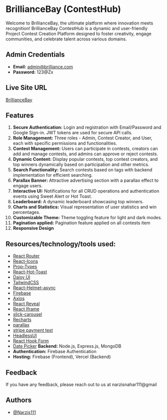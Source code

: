 # BrillianceBay (ContestHub)

Welcome to BrillianceBay, the ultimate platform where innovation meets recognition! BrillianceBay ContestHub is a dynamic and user-friendly Project Contest Creation Platform designed to foster creativity, engage communities, and celebrate talent across various domains.

## Admin Credentials

- **Email:** admin@brilliance.com
- **Password:** 123@Zx

## Live Site URL

[BrillianceBay](https://final-project-client-d376e.web.app/)

## Features

1. **Secure Authentication:** Login and registration with Email/Password and Google Sign-in. JWT tokens are used for secure API calls.
2. **Role Management:** Three roles - Admin, Contest Creator, and User, each with specific permissions and functionalities.
3. **Contest Management:** Users can participate in contests, creators can add and manage contests, and admins can approve or reject contests.
4. **Dynamic Content:** Display popular contests, top contest creators, and top winners dynamically based on participation and other metrics.
5. **Search Functionality:** Search contests based on tags with backend implementation for efficient searching.
6. **Parallax Banner:** Attractive advertising section with a parallax effect to engage users.
7. **Interactive UI:** Notifications for all CRUD operations and authentication events using Sweet Alert or Hot Toast.
9. **Leaderboard:** A dynamic leaderboard showcasing top winners.
10. **Charts and Statistics:** Visual representation of user statistics and win percentages.
11. **Customizable Theme:** Theme toggling feature for light and dark modes.
12. **Pagination applied:** Pagination feature applied on all contests item
13. **Responsive Design**


## Resources/technology/tools used:
- [React Router](https://reactrouter.com/en/main/start/tutorial)
- [React-Icons](https://react-icons.github.io/react-icons/)
- [Prop-Types](https://www.npmjs.com/package/prop-types)
- [React-Hot-Toast](https://react-hot-toast.com/)
- [Daisy UI](https://daisyui.com/)
- [TailwindCSS](https://tailwindcss.com/)
- [React-Helmet-async](https://www.npmjs.com/package/react-helmet-async)
- [Firebase](https://firebase.google.com/)
- [Axios](https://www.npmjs.com/package/axios)
- [React Reveal](https://www.npmjs.com/package/react-reveal)
- [React Iframe](https://www.npmjs.com/package/react-iframe)
- [slick-carousel](https://www.npmjs.com/package/react-slick)
- [Recharts](https://recharts.org/en-US/examples/PieChartWithCustomizedLabel)
- [parallax](https://www.npmjs.com/package/react-parallax)
- [stripe payment test](https://docs.stripe.com/js/payment_intents/payment_method)
- [HeadlessUI]()
- [React Hook Form]()
- [Date Picker]()
**Backend:** Node.js, Express.js, MongoDB
- **Authentication:** Firebase Authentication
- **Hosting:** Firebase (Frontend), Vercel (Backend)



## Feedback
If you have any feedback, please reach out to us at narzisnahar111@gmail

## Authors
- [@Narzis111](https://www.github.com/Narzis111)

